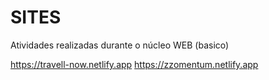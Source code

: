 # SITES
Atividades realizadas durante o núcleo WEB (basico)

https://travell-now.netlify.app
https://zzomentum.netlify.app

